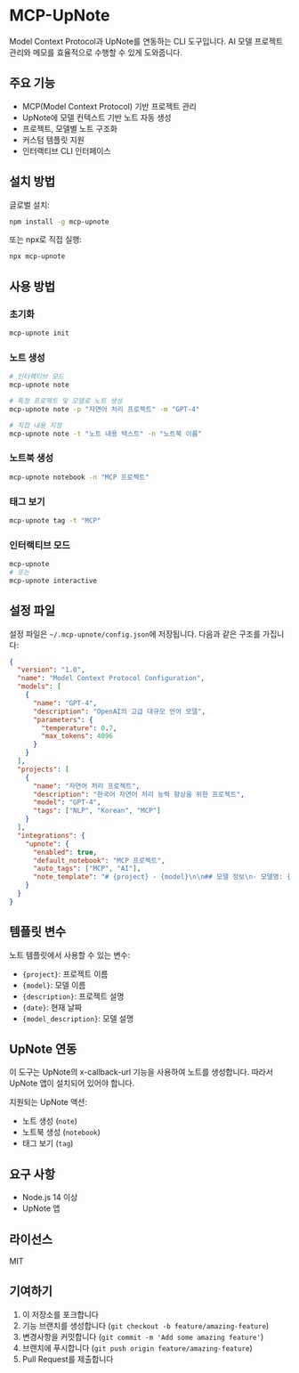 # MCP-UpNote

Model Context Protocol과 UpNote를 연동하는 CLI 도구입니다. AI 모델 프로젝트 관리와 메모를 효율적으로 수행할 수 있게 도와줍니다.

## 주요 기능

- MCP(Model Context Protocol) 기반 프로젝트 관리
- UpNote에 모델 컨텍스트 기반 노트 자동 생성
- 프로젝트, 모델별 노트 구조화
- 커스텀 템플릿 지원
- 인터랙티브 CLI 인터페이스

## 설치 방법

글로벌 설치:
```bash
npm install -g mcp-upnote
```

또는 npx로 직접 실행:
```bash
npx mcp-upnote
```

## 사용 방법

### 초기화

```bash
mcp-upnote init
```

### 노트 생성

```bash
# 인터랙티브 모드
mcp-upnote note

# 특정 프로젝트 및 모델로 노트 생성
mcp-upnote note -p "자연어 처리 프로젝트" -m "GPT-4"

# 직접 내용 지정
mcp-upnote note -t "노트 내용 텍스트" -n "노트북 이름"
```

### 노트북 생성

```bash
mcp-upnote notebook -n "MCP 프로젝트"
```

### 태그 보기

```bash
mcp-upnote tag -t "MCP"
```

### 인터랙티브 모드

```bash
mcp-upnote
# 또는
mcp-upnote interactive
```

## 설정 파일

설정 파일은 `~/.mcp-upnote/config.json`에 저장됩니다. 다음과 같은 구조를 가집니다:

```json
{
  "version": "1.0",
  "name": "Model Context Protocol Configuration",
  "models": [
    {
      "name": "GPT-4",
      "description": "OpenAI의 고급 대규모 언어 모델",
      "parameters": {
        "temperature": 0.7,
        "max_tokens": 4096
      }
    }
  ],
  "projects": [
    {
      "name": "자연어 처리 프로젝트",
      "description": "한국어 자연어 처리 능력 향상을 위한 프로젝트",
      "model": "GPT-4",
      "tags": ["NLP", "Korean", "MCP"]
    }
  ],
  "integrations": {
    "upnote": {
      "enabled": true,
      "default_notebook": "MCP 프로젝트",
      "auto_tags": ["MCP", "AI"],
      "note_template": "# {project} - {model}\n\n## 모델 정보\n- 모델명: {model}\n- 프로젝트: {project}\n- 생성일: {date}\n\n## 프로젝트 설명\n{description}\n\n## 태스크\n- [ ] 태스크 1\n- [ ] 태스크 2\n- [ ] 태스크 3"
    }
  }
}
```

## 템플릿 변수

노트 템플릿에서 사용할 수 있는 변수:

- `{project}`: 프로젝트 이름
- `{model}`: 모델 이름 
- `{description}`: 프로젝트 설명
- `{date}`: 현재 날짜
- `{model_description}`: 모델 설명

## UpNote 연동

이 도구는 UpNote의 x-callback-url 기능을 사용하여 노트를 생성합니다. 따라서 UpNote 앱이 설치되어 있어야 합니다.

지원되는 UpNote 액션:
- 노트 생성 (`note`)
- 노트북 생성 (`notebook`) 
- 태그 보기 (`tag`)

## 요구 사항

- Node.js 14 이상
- UpNote 앱

## 라이선스

MIT

## 기여하기

1. 이 저장소를 포크합니다
2. 기능 브랜치를 생성합니다 (`git checkout -b feature/amazing-feature`)
3. 변경사항을 커밋합니다 (`git commit -m 'Add some amazing feature'`)
4. 브랜치에 푸시합니다 (`git push origin feature/amazing-feature`)
5. Pull Request를 제출합니다
